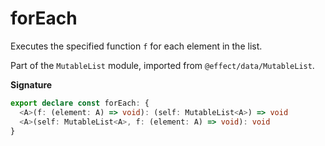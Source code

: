 # forEach

Executes the specified function `f` for each element in the list.

Part of the `MutableList` module, imported from `@effect/data/MutableList`.

**Signature**

```ts
export declare const forEach: {
  <A>(f: (element: A) => void): (self: MutableList<A>) => void
  <A>(self: MutableList<A>, f: (element: A) => void): void
}
```
